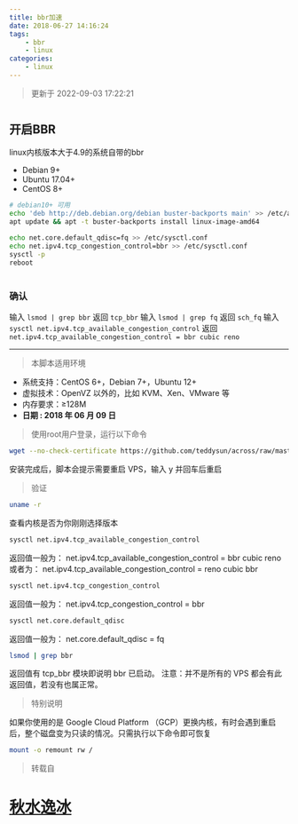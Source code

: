 ```yaml
---
title: bbr加速
date: 2018-06-27 14:16:24
tags: 
    - bbr
    - linux
categories: 
    - linux
---
```


> 更新于 2022-09-03 17:22:21


# <h2 id="openbbr">开启BBR</h2>

linux内核版本大于4.9的系统自带的bbr

* Debian 9+
* Ubuntu 17.04+
* CentOS 8+

``` bash
# debian10+ 可用
echo 'deb http://deb.debian.org/debian buster-backports main' >> /etc/apt/sources.list
apt update && apt -t buster-backports install linux-image-amd64

echo net.core.default_qdisc=fq >> /etc/sysctl.conf
echo net.ipv4.tcp_congestion_control=bbr >> /etc/sysctl.conf
sysctl -p
reboot
```

# <h3>确认</h3>
输入 `lsmod | grep bbr` 返回 `tcp_bbr`
输入 `lsmod | grep fq` 返回 `sch_fq`
输入 `sysctl net.ipv4.tcp_available_congestion_control` 返回 `net.ipv4.tcp_available_congestion_control = bbr cubic reno` 

---

> 本脚本适用环境

* 系统支持：CentOS 6+，Debian 7+，Ubuntu 12+
* 虚拟技术：OpenVZ 以外的，比如 KVM、Xen、VMware 等
* 内存要求：≥128M
* **日期 : 2018 年 06 月 09 日**

> 使用root用户登录，运行以下命令

``` bash
wget --no-check-certificate https://github.com/teddysun/across/raw/master/bbr.sh && chmod +x bbr.sh && ./bbr.sh
```

安装完成后，脚本会提示需要重启 VPS，输入 y 并回车后重启

> 验证

``` bash
uname -r
```

查看内核是否为你刚刚选择版本

``` bash
sysctl net.ipv4.tcp_available_congestion_control
```

返回值一般为：
net.ipv4.tcp_available_congestion_control = bbr cubic reno
或者为：
net.ipv4.tcp_available_congestion_control = reno cubic bbr

``` bash
sysctl net.ipv4.tcp_congestion_control
```

返回值一般为：
net.ipv4.tcp_congestion_control = bbr

``` bash
sysctl net.core.default_qdisc
```

返回值一般为：
net.core.default_qdisc = fq

``` bash
lsmod | grep bbr
```

返回值有 tcp_bbr 模块即说明 bbr 已启动。
注意：并不是所有的 VPS 都会有此返回值，若没有也属正常。

> 特别说明

如果你使用的是 Google Cloud Platform （GCP）更换内核，有时会遇到重启后，整个磁盘变为只读的情况。只需执行以下命令即可恢复

``` bash
mount -o remount rw /
```

> 转载自

# [秋水逸冰](https://teddysun.com/489.html)
